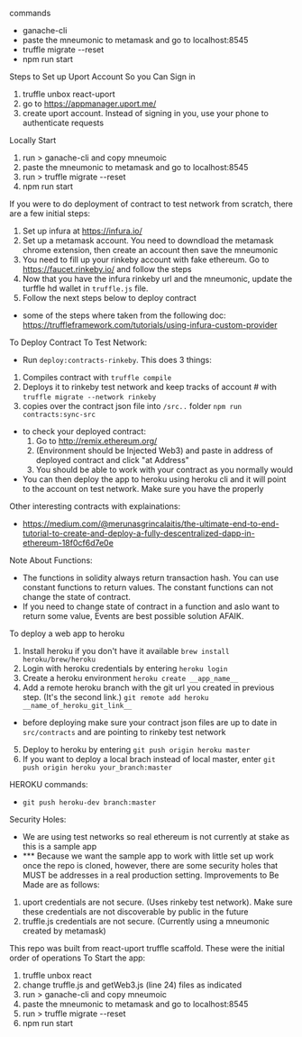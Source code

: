 commands
- ganache-cli
- paste the mneumonic to metamask and go to localhost:8545
- truffle migrate --reset
- npm run start

Steps to Set up Uport Account So you Can Sign in
1. truffle unbox react-uport
2. go to https://appmanager.uport.me/
3. create uport account. Instead of signing in you, use your phone to authenticate requests

Locally Start
1. run > ganache-cli and copy mneumoic
2. paste the mneumonic to metamask and go to localhost:8545
3. run > truffle migrate --reset
4. npm run start

If you were to do deployment of contract to test network from scratch, there are a few initial steps:
1. Set up infura at https://infura.io/
2. Set up a metamask account. You need to downdload the metamask chrome extension, then create an account then save the mneumonic
3. You need to fill up your rinkeby account with fake ethereum. Go to https://faucet.rinkeby.io/ and follow the steps
4. Now that you have the infura rinkeby url and the mneumonic, update the turffle hd wallet in `truffle.js` file.
5. Follow the next steps below to deploy contract
- some of the steps where taken from the following doc: https://truffleframework.com/tutorials/using-infura-custom-provider

To Deploy Contract To Test Network:
 - Run `deploy:contracts-rinkeby`. This does 3 things:
 1. Compiles contract with `truffle compile`
 2. Deploys it to rinkeby test network and keep tracks of account # with `truffle migrate --network rinkeby`
 3. copies over the contract json file into `/src..` folder `npm run contracts:sync-src`
 - to check your deployed contract:
    1. Go to http://remix.ethereum.org/
    2. (Environment should be Injected Web3) and paste in address of deployed contract and click "at Address"
    3. You should be able to work with your contract as you normally would
 - You can then deploy the app to heroku using heroku cli and it will point to the account on test network. Make sure you have the properly

Other interesting contracts with explainations:
- https://medium.com/@merunasgrincalaitis/the-ultimate-end-to-end-tutorial-to-create-and-deploy-a-fully-descentralized-dapp-in-ethereum-18f0cf6d7e0e


Note About Functions:
- The functions in solidity always return transaction hash. You can use constant functions to return values. The constant functions can not change the state of contract.
- If you need to change state of contract in a function and aslo want to return some value, Events are best possible solution AFAIK.


 To deploy a web app to heroku
 1. Install heroku if you don't have it available `brew install heroku/brew/heroku`
 2. Login with heroku credentials by entering `heroku login`
 3. Create a heroku environment `heroku create __app_name__`
 4. Add a remote heroku branch with the git url you created in previous step. (It's the second link.) `git remote add heroku __name_of_heroku_git_link__`
 - before deploying make sure your contract json files are up to date in `src/contracts` and are pointing to rinkeby test network
 5. Deploy to heroku by entering `git push origin heroku master`
 6. If you want to deploy a local brach instead of local master, enter `git push origin heroku your_branch:master`

HEROKU commands:
- `git push heroku-dev branch:master`

Security Holes:
- We are using test networks so real ethereum is not currently at stake as this is a sample app
- *** Because we want the sample app to work with little set up work once the repo is cloned, however, there are some security holes that MUST be addresses in a real production setting. Improvements to Be Made are as follows:
1. uport credentials are not secure. (Uses rinkeby test network). Make sure these credentials are not discoverable by public in the future
2. truffle.js credentials are not secure. (Currently using a mneumonic created by metamask)


This repo was built from react-uport truffle scaffold. These were the initial order of operations To Start the app:
1. truffle unbox react
2. change truffle.js and getWeb3.js (line 24) files as indicated
3. run > ganache-cli and copy mneumoic
4. paste the mneumonic to metamask and go to localhost:8545
5. run > truffle migrate --reset
6. npm run start